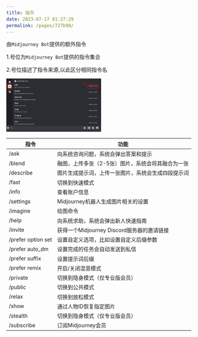 ```yaml
---
title: 指令
date: 2023-07-17 01:27:29
permalink: /pages/727b98/
---
```


由`Midjourney Bot`提供的额外指令

1.号位为`Midjourney Bot`提供的指令集合

2.号位描述了指令来源,以此区分相同指令名

<img decoding="async" src="./assets/19.png" width="50%">

<br/>

| 指令 | 功能 | 
| --- | --- | 
| /ask | 向系统咨询问题，系统会弹出答案和提示 | 
| /blend | 融图，上传多张（2-5张）图片，系统会将其融合为一张 | 
| /describe | 图片生成提示词，上传一张图片，系统会生成四段提示词 | 
| /fast | 切换到快速模式 | 
| /info | 查看账户信息 | 
| /settings | Midjourney机器人生成图片相关的设置 | 
| /imagine | 绘图命令 | 
| /help | 向系统求助，系统会弹出新人快速指南 | 
| /invite | 获得一个Midjourney Discord服务器的邀请链接 | 
| /prefer option set | 设置自定义选项，比如设置自定义后缀参数 | 
| /prefer auto_dm | 设置完成的任务会自动发送到私信 | 
| /prefer suffix | 设置提示词后缀 | 
| /prefer remix | 开启/关闭混音模式 | 
| /private | 切换到隐身模式（仅专业版会员） | 
| /public | 切换到公共模式 | 
| /relax | 切换到放松模式 | 
| /show | 通过人物ID恢复指定图片 | 
| /stealth | 切换到隐身模式（仅专业版会员） | 
| /subscribe | 订阅Midjourney会员 | 

